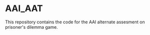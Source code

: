 # AAI_AAT
This repository contains the code for the AAI alternate assesment on prisoner's dilemma game.
